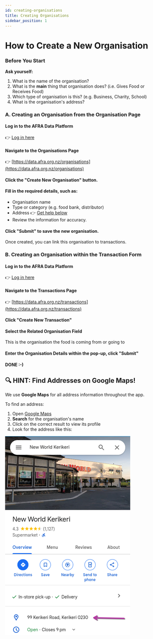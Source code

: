 ```yaml
---
id: creating-organisations
title: Creating Organisations
sidebar_position: 1
---
```


# How to Create a New Organisation

### Before You Start

**Ask yourself:**
1. What is the name of the organisation?
2. What is the **main** thing that organisation does? (i.e. Gives Food or Receives Food)
3. Which type of organisation is this? (e.g. Business, Charity, School)
4. What is the organisation's address?

### A. Creating an Organisation from the Organisation Page

#### Log in to the AFRA Data Platform
👉 [Log in here](https://data.afra.org.nz)

#### Navigate to the Organisations Page
👉 [https://data.afra.org.nz/organisations](https://data.afra.org.nz/organisations)

#### Click the "Create New Organisation" button.

#### Fill in the required details, such as:
  * Organisation name
  * Type or category (e.g. food bank, distributor)
  * Address 👉 [Get help below](/data-platform/organisations/creating-organisations#-hint-find-addresses-on-google-maps)
  * Review the information for accuracy.

#### Click "Submit" to save the new organisation.

Once created, you can link this organisation to transactions.


### B. Creating an Organisation within the Transaction Form

#### Log in to the AFRA Data Platform
👉 [Log in here](https://data.afra.org.nz)

#### Navigate to the Transactions Page
👉 [https://data.afra.org.nz/transactions](https://data.afra.org.nz/transactions)

#### Click "Create New Transaction"

#### Select the Related Organisation Field

This is the organisation the food is coming from or going to

#### Enter the Organisation Details within the pop-up, click "Submit"

#### DONE :-)


## 🔍 HINT: Find Addresses on Google Maps!

We use **Google Maps** for all address information throughout the app.

To find an address:

1. Open [Google Maps](https://maps.google.com)
2. **Search** for the organisation's name
3. Click on the correct result to view its profile
4. Look for the address like this:

![Example of Google Maps showing address](./google_map_example.png)
